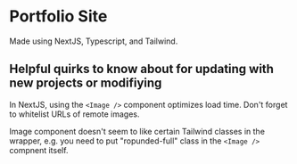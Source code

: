 # Portfolio Site

Made using NextJS, Typescript, and Tailwind. 

## Helpful quirks to know about for updating with new projects or modifiying

In NextJS, using the `<Image />` component optimizes load time. Don't forget to whitelist URLs of remote images.

Image component doesn't seem to like certain Tailwind classes in the wrapper, e.g. you need to put "ropunded-full" class in the `<Image />` compnent itself.  
